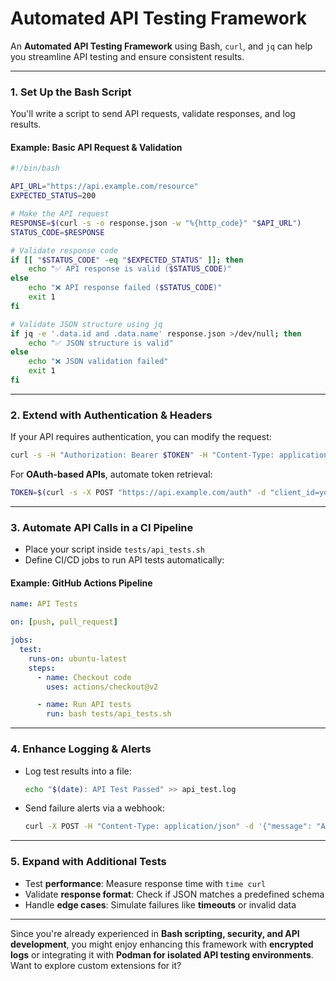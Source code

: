 # Automated API Testing Framework

An **Automated API Testing Framework** using Bash, `curl`, and `jq` can help you streamline API testing and ensure consistent results.

---

### **1. Set Up the Bash Script**
You'll write a script to send API requests, validate responses, and log results.

#### **Example: Basic API Request & Validation**
```bash
#!/bin/bash

API_URL="https://api.example.com/resource"
EXPECTED_STATUS=200

# Make the API request
RESPONSE=$(curl -s -o response.json -w "%{http_code}" "$API_URL")
STATUS_CODE=$RESPONSE

# Validate response code
if [[ "$STATUS_CODE" -eq "$EXPECTED_STATUS" ]]; then
    echo "✅ API response is valid ($STATUS_CODE)"
else
    echo "❌ API response failed ($STATUS_CODE)"
    exit 1
fi

# Validate JSON structure using jq
if jq -e '.data.id and .data.name' response.json >/dev/null; then
    echo "✅ JSON structure is valid"
else
    echo "❌ JSON validation failed"
    exit 1
fi
```

---

### **2. Extend with Authentication & Headers**
If your API requires authentication, you can modify the request:
```bash
curl -s -H "Authorization: Bearer $TOKEN" -H "Content-Type: application/json" "$API_URL"
```

For **OAuth-based APIs**, automate token retrieval:
```bash
TOKEN=$(curl -s -X POST "https://api.example.com/auth" -d "client_id=yourclient&client_secret=yoursecret" | jq -r '.access_token')
```

---

### **3. Automate API Calls in a CI Pipeline**
- Place your script inside `tests/api_tests.sh`
- Define CI/CD jobs to run API tests automatically:

#### **Example: GitHub Actions Pipeline**
```yaml
name: API Tests

on: [push, pull_request]

jobs:
  test:
    runs-on: ubuntu-latest
    steps:
      - name: Checkout code
        uses: actions/checkout@v2

      - name: Run API tests
        run: bash tests/api_tests.sh
```

---

### **4. Enhance Logging & Alerts**
- Log test results into a file:
  ```bash
  echo "$(date): API Test Passed" >> api_test.log
  ```
- Send failure alerts via a webhook:
  ```bash
  curl -X POST -H "Content-Type: application/json" -d '{"message": "API Test Failed!"}' "https://hooks.example.com/alert"
  ```

---

### **5. Expand with Additional Tests**
- Test **performance**: Measure response time with `time curl`
- Validate **response format**: Check if JSON matches a predefined schema
- Handle **edge cases**: Simulate failures like **timeouts** or invalid data

---

Since you're already experienced in **Bash scripting, security, and API development**, you might enjoy enhancing this framework with **encrypted logs** or integrating it with **Podman for isolated API testing environments**. Want to explore custom extensions for it?